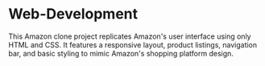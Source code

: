 # Web-Development
This Amazon clone project replicates Amazon's user interface using only HTML and CSS. It features a responsive layout, product listings, navigation bar, and basic styling to mimic Amazon's shopping platform design.
